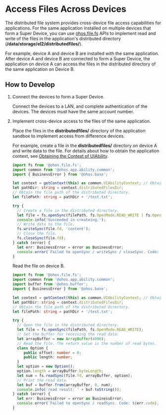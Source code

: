 # Access Files Across Devices

The distributed file system provides cross-device file access capabilities for applications. For the same application installed on multiple devices that form a Super Device, you can use [ohos.file.fs](app-file-access.md) APIs to implement read and write of the files in the application's distributed directory (**/data/storage/el2/distributedfiles/**). 

For example, device A and device B are installed with the same application. After device A and device B are connected to form a Super Device, the application on device A can access the files in the distributed directory of the same application on Device B.

## How to Develop

1. Connect the devices to form a Super Device.
   
   Connect the devices to a LAN, and complete authentication of the devices. The devices must have the same account number.
2. Implement cross-device access to the files of the same application.

   Place the files in the **distributedfiles/** directory of the application sandbox to implement access from difference devices.

   For example, create a file in the **distributedfiles/** directory on device A and write data to the file. For details about how to obtain the application context, see [Obtaining the Context of UIAbility](../application-models/uiability-usage.md#obtaining-the-context-of-uiability).

   ```ts
   import fs from '@ohos.file.fs';
   import common from '@ohos.app.ability.common';
   import { BusinessError } from '@ohos.base';

   let context = getContext(this) as common.UIAbilityContext; // Obtain the UIAbilityContext of device A.
   let pathDir: string = context.distributedFilesDir;
   // Obtain the file path of the distributed directory.
   let filePath: string = pathDir + '/test.txt';
   
   try {
     // Create a file in the distributed directory.
     let file = fs.openSync(filePath, fs.OpenMode.READ_WRITE | fs.OpenMode.CREATE);
     console.info('Succeeded in createing.');
     // Write data to the file.
     fs.writeSync(file.fd, 'content');
     // Close the file.
     fs.closeSync(file.fd);
   } catch (error) {
     let err: BusinessError = error as BusinessError;
     console.error(`Failed to openSync / writeSync / closeSync. Code: ${err.code}, message: ${err.message}`);
   }
   ```

   Read the file on device B.

   ```ts
   import fs from '@ohos.file.fs';
   import common from '@ohos.app.ability.common';
   import buffer from '@ohos.buffer';
   import { BusinessError } from '@ohos.base';
   
   let context = getContext(this) as common.UIAbilityContext; // Obtain the UIAbilityContext of device B.
   let pathDir: string = context.distributedFilesDir;
   // Obtain the file path of the distributed directory.
   let filePath: string = pathDir + '/test.txt';
   
   try {
     // Open the file in the distributed directory.
     let file = fs.openSync(filePath, fs.OpenMode.READ_WRITE);
     // Set the buffer for receiving the read data.
     let arrayBuffer = new ArrayBuffer(4096);
     // Read the file. The return value is the number of read bytes.
     class Option {
        public offset: number = 0;
        public length: number;
     }
     let option = new Option();
     option.length = arrayBuffer.byteLength;
     let num = fs.readSync(file.fd, arrayBuffer, option);
     // Print the read data.
     let buf = buffer.from(arrayBuffer, 0, num);
     console.info('read result: ' + buf.toString());
   } catch (error) {
     let err: BusinessError = error as BusinessError;
     console.error(`Failed to openSync / readSync. Code: ${err.code}, message: ${err.message}`);
   }
   ```
